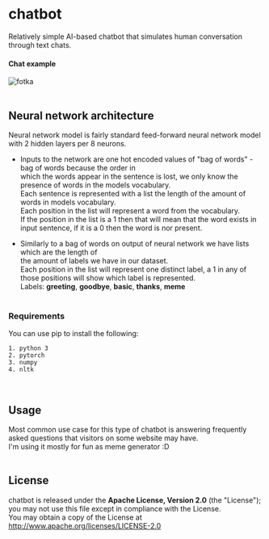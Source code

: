 # chatbot
Relatively simple AI-based chatbot that simulates human conversation through text chats.

#### Chat example<br />
![fotka](https://user-images.githubusercontent.com/54076398/85853585-0e969500-b7b3-11ea-92ee-d193637dd0df.jpg)
<br /><br />

## Neural network architecture
Neural network model is fairly standard feed-forward neural network model with 2 hidden layers per 8 neurons.<br />

- Inputs to the network are one hot encoded values of "bag of words" - bag of words because the order in<br />
which the words appear in the sentence is lost, we only know the presence of words in the models vocabulary.<br />
Each sentence is represented with a list the length of the amount of words in models vocabulary.<br />
Each position in the list will represent a word from the vocabulary.<br/>
If the position in the list is a 1 then that will mean that the word exists in input sentence, if it is a 0 then the word is nor present.<br/>

- Similarly to a bag of words on output of neural network we have lists which are the length of <br /> 
the amount of labels we have in our dataset.<br /> 
Each position in the list will represent one distinct label, a 1 in any of those positions will show which label is represented.<br />
Labels: **greeting**, **goodbye**, **basic**, **thanks**, **meme**
<br/><br/>

### Requirements
You can use pip to install the following:
```
1. python 3
2. pytorch
3. numpy
4. nltk
```
<br />

## Usage 
Most common use case for this type of chatbot is answering frequently asked questions that visitors on some website may have.<br />
I'm using it mostly for fun as meme generator :D
<br /><br />

## License
chatbot is released under the **Apache License, Version 2.0** (the "License");<br />
you may not use this file except in compliance with the License.<br />
You may obtain a copy of the License at http://www.apache.org/licenses/LICENSE-2.0

